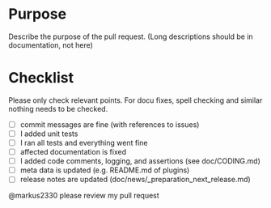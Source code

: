 # Purpose

Describe the purpose of the pull request.
(Long descriptions should be in documentation, not here)

# Checklist

Please only check relevant points.
For docu fixes, spell checking and similar nothing
needs to be checked.

- [ ] commit messages are fine (with references to issues)
- [ ] I added unit tests
- [ ] I ran all tests and everything went fine
- [ ] affected documentation is fixed
- [ ] I added code comments, logging, and assertions (see doc/CODING.md)
- [ ] meta data is updated (e.g. README.md of plugins)
- [ ] release notes are updated (doc/news/_preparation_next_release.md)

@markus2330 please review my pull request
